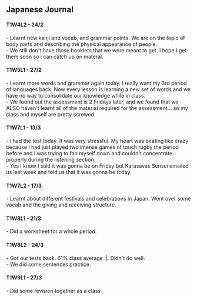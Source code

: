 <body>
  <h2>Japanese Journal</h2>
  <h4>T1W4L2 - 24/2</h4>
  <p>- Learnt new kanji and vocab, and grammar points. We are on the topic of body parts and describing the physical appearance of people.<br>- We still don't have those booklets that we were meant to get. I hope I get them soon so i can catch up on materal.</p>
  <h4>T1W5L1 - 27/2</h4>
  <p>- Learnt more words and grammar again today. I really want my 3rd period of languages back. Now every lesson is learning a new set of words and we have no way to consolidate our knowledge while in class.<br>- We found out the assessment is 2 Fridays later, and we found that we ALSO haven't learnt all of the material required for the assessment... so my class and myself are pretty screwed.</p>
  <h4>T1W7L1 - 13/3</h4>
  <p>- I had the test today. It was very stressful. My heart was beating like crazy because I had just played two intense games of touch rugby the period before and I was trying to fan myself down and couldn't concentrate properly during the listening section.<br>- Yes I know I said it was gonna be on Friday but Karasavas Sensei emailed us last week and told us that it was gonna be today.</p>
  <h4>T1W7L2 - 17/3</h4>
  <p>- Learnt about different festivals and celebrations in Japan. Went over some vocab and the giving and receiving structure.</p>
  <h4>T1W8L1 - 21/3</h4>
  <p>- Did a worksheet for a whole period.</p>
  <h4>T1W8L2 - 24/3</h4>
  <p>- Got our tests back. 61% class average :|. Didn't do well.<br>- We did some sentences practice.</p>
  <h4>T1W9L1 - 27/3</h4>
  <p>- Did some revision together as a class</p>
</body>